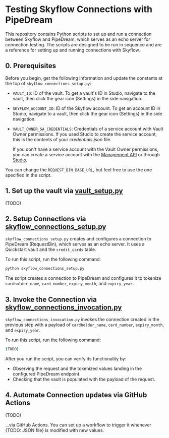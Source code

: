 # Testing Skyflow Connections with PipeDream

This repository contains Python scripts to set up and run a connection between Skyflow and PipeDream, which serves as an echo server for connection testing. The scripts are designed to be run in sequence and are a reference for setting up and running connections with Skyflow.

## 0. Prerequisites

Before you begin, get the following information and update the constants at the top of `skyflow_connections_setup.py`:

- `VAULT_ID`: ID of the vault. To get a vault's ID in Studio, navigate to the vault, then click the gear icon (Settings) in the side navigation.
- `SKYFLOW_ACCOUNT_ID`: ID of the Skyflow account. To get an account ID in Studio, navigate to a vault, then click the gear icon (Settings) in the side navigation.
- `VAULT_OWNER_SA_CREDENTIALS`: Credentials of a service account with Vault Owner permissions. If you used Studio to create the service account, this is the contents of your _credentials.json_ file.

  If you don't have a service account with the Vault Owner permissions, you can create a service account with the [Management API](https://docs.skyflow.com/management/#ServiceAccountService_CreateAPIKey) or through [Studio](https://docs.skyflow.com/api-authentication/#create-a-service-account).

You can change the `REQUEST_BIN_BASE_URL`, but feel free to use the one specified in the script.

## 1. Set up the vault via [vault_setup.py](/vault_setup.py)

(TODO)

## 2. Setup Connections via [skyflow_connections_setup.py](/skyflow_connections_setup.py)

`skyflow_connections_setup.py` creates and configures a connection to PipeDream (RequestBin), which serves as an echo server. It uses a Quickstart vault and the `credit_cards` table.

To run this script, run the following command:

```bash
python skyflow_connections_setup.py
```

The script creates a connection to PipeDream and configures it to tokenize `cardholder_name`, `card_number`, `expiry_month`, and `expiry_year`.

## 3. Invoke the Connection via [skyflow_connections_invocation.py](/skyflow_connections_invocation.py)

`skyflow_connections_invocation.py` invokes the connection created in the previous step with a payload of `cardholder_name`, `card_number`, `expiry_month`, and `expiry_year`.

To run this script, run the following command:

```bash
(TODO)
```

After you run the script, you can verify its functionality by:

- Observing the request and the tokenized values landing in the configured PipeDream endpoint.
- Checking that the vault is populated with the payload of the request.

## 4. Automate Connection updates via GitHub Actions

(TODO)

...via GitHub Actions. You can set up a workflow to trigger it whenever {TODO: JSON file} is modified with new values.